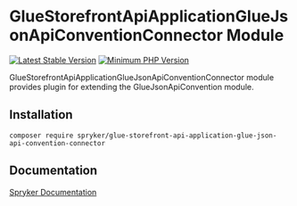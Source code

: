 # GlueStorefrontApiApplicationGlueJsonApiConventionConnector Module
[![Latest Stable Version](https://poser.pugx.org/spryker/glue-storefront-api-application-glue-json-api-convention-connector/v/stable.svg)](https://packagist.org/packages/spryker/glue-storefront-api-application-glue-json-api-convention-connector)
[![Minimum PHP Version](https://img.shields.io/badge/php-%3E%3D%208.2-8892BF.svg)](https://php.net/)

GlueStorefrontApiApplicationGlueJsonApiConventionConnector module provides plugin for extending the GlueJsonApiConvention module.


## Installation

```
composer require spryker/glue-storefront-api-application-glue-json-api-convention-connector
```

## Documentation

[Spryker Documentation](https://docs.spryker.com)

